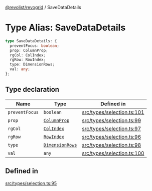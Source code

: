 [@revolist/revogrid](README.md) / SaveDataDetails

# Type Alias: SaveDataDetails

```ts
type SaveDataDetails: {
  preventFocus: boolean;
  prop: ColumnProp;
  rgCol: ColIndex;
  rgRow: RowIndex;
  type: DimensionRows;
  val: any;
};
```

## Type declaration

| Name | Type | Defined in |
| ------ | ------ | ------ |
| `preventFocus` | `boolean` | [src/types/selection.ts:101](https://github.com/revolist/revogrid/blob/0ab93afcbb5b98b002edc76b162fc6cdefa047cd/src/types/selection.ts#L101) |
| `prop` | [`ColumnProp`](TypeAlias.ColumnProp.md) | [src/types/selection.ts:99](https://github.com/revolist/revogrid/blob/0ab93afcbb5b98b002edc76b162fc6cdefa047cd/src/types/selection.ts#L99) |
| `rgCol` | [`ColIndex`](TypeAlias.ColIndex.md) | [src/types/selection.ts:97](https://github.com/revolist/revogrid/blob/0ab93afcbb5b98b002edc76b162fc6cdefa047cd/src/types/selection.ts#L97) |
| `rgRow` | [`RowIndex`](TypeAlias.RowIndex.md) | [src/types/selection.ts:96](https://github.com/revolist/revogrid/blob/0ab93afcbb5b98b002edc76b162fc6cdefa047cd/src/types/selection.ts#L96) |
| `type` | [`DimensionRows`](TypeAlias.DimensionRows.md) | [src/types/selection.ts:98](https://github.com/revolist/revogrid/blob/0ab93afcbb5b98b002edc76b162fc6cdefa047cd/src/types/selection.ts#L98) |
| `val` | `any` | [src/types/selection.ts:100](https://github.com/revolist/revogrid/blob/0ab93afcbb5b98b002edc76b162fc6cdefa047cd/src/types/selection.ts#L100) |

## Defined in

[src/types/selection.ts:95](https://github.com/revolist/revogrid/blob/0ab93afcbb5b98b002edc76b162fc6cdefa047cd/src/types/selection.ts#L95)
